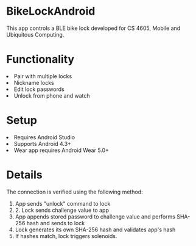 # BikeLockAndroid
This app controls a BLE bike lock developed for CS 4605, Mobile and Ubiquitous Computing.

# Functionality
<li>Pair with multiple locks</li>
<li>Nickname locks</li>
<li>Edit lock passwords</li>
<li>Unlock from phone and watch</li>

# Setup
<li>Requires Android Studio</li>
<li>Supports Android 4.3+</li>
<li>Wear app requires Android Wear 5.0+</li>

# Details
The connection is verified using the following method:
<ol>
<li>App sends "unlock" command to lock</li>
<li>2. Lock sends challenge value to app</li>
<li>App appends stored password to challenge value and performs SHA-256 hash and sends to lock</li>
<li>Lock generates its own SHA-256 hash and validates app's hash</li>
<li>If hashes match, lock triggers solenoids.</li>
</ol>
